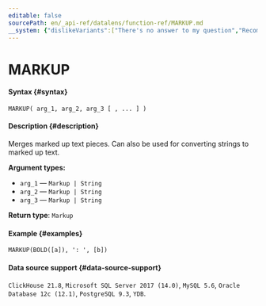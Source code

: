 ```yaml
---
editable: false
sourcePath: en/_api-ref/datalens/function-ref/MARKUP.md
__system: {"dislikeVariants":["There's no answer to my question","Recommendations aren't helpful","Content does not match the title","Other"]}
---
```


# MARKUP



#### Syntax {#syntax}


```
MARKUP( arg_1, arg_2, arg_3 [ , ... ] )
```

#### Description {#description}
Merges marked up text pieces. Can also be used for converting strings to marked up text.

**Argument types:**
- `arg_1` — `Markup | String`
- `arg_2` — `Markup | String`
- `arg_3` — `Markup | String`


**Return type**: `Markup`

#### Example {#examples}

```
MARKUP(BOLD([a]), ': ', [b])
```


#### Data source support {#data-source-support}

`ClickHouse 21.8`, `Microsoft SQL Server 2017 (14.0)`, `MySQL 5.6`, `Oracle Database 12c (12.1)`, `PostgreSQL 9.3`, `YDB`.
